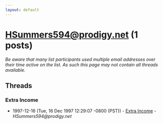 ```yaml
---
layout: default
---
```


# HSummers594@prodigy.net (1 posts)

_Be aware that many list participants used multiple email addresses over their time active on the list. As such this page may not contain all threads available._

## Threads

### Extra Income
+ 1997-12-16 (Tue, 16 Dec 1997 12:29:07 -0800 (PST)) - [Extra Income](/archive/1997/12/5c76ac6ec3f7ddb80bf59355f106818c5a5d479f9334b3303f64c7dbe8c4ce6a) - _HSummers594@prodigy.net_

